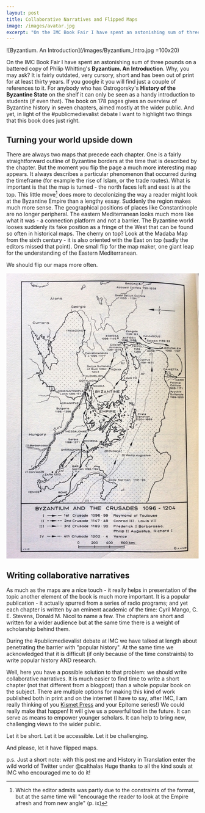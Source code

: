 ```yaml
---
layout: post
title: Collaborative Narratives and Flipped Maps
image: /images/avatar.jpg
excerpt: "On the IMC Book Fair I have spent an astonishing sum of three pounds on a battered copy of Philip Whitting's **Byzantium. An Introduction**. Why, you may ask? It is fairly outdated, very cursory, short and has been out of print for at least thirty years. If you google it you will find just a couple of references to it. For anybody who has Ostrogorsky's **History of the Byzantine State** on the shelf it can only be seen as a handy introduction to students (if even that)."
---
```


![Byzantium. An Introduction](/images/Byzantium_Intro.jpg =100x20)

On the IMC Book Fair I have spent an astonishing sum of three pounds on a battered copy of Philip Whitting's **Byzantium. An Introduction**. Why, you may ask? It is fairly outdated, very cursory, short and has been out of print for at least thirty years. If you google it you will find just a couple of references to it. For anybody who has Ostrogorsky's **History of the Byzantine State** on the shelf it can only be seen as a handy introduction to students (if even that). The book on 178 pages gives an overview of Byzantine history in seven chapters, aimed mostly at the wider public. And yet, in light of the #publicmedievalist debate I want to highlight two things that this book does just right.

## Turning your world upside down

There are always two maps that precede each chapter. One is a fairly straightforward outline of Byzantine borders at the time that is described by the chapter. But the moment you flip the page a much more interesting map appears. It always describes a particular phenomenon that occurred during the timeframe (for example the rise of Islam, or the trade routes). What is important is that the map is turned - the north faces left and east is at the top. This little move[^1] does more to decolonizing the way a reader might look at the Byzantine Empire than a lengthy essay. Suddenly the region makes much more sense. The geographical positions of places like Constantinople are no longer peripheral. The eastern Mediterranean looks much more like what it was - a connection platform  and not a barrier. The Byzantine world looses suddenly its fake position as a fringe of the West that can be found so often in historical maps. The cherry on top? Look at the Madaba Map from the sixth century - it is also oriented with the East on top (sadly the editors missed that point). One small flip for the map maker, one giant leap for the understanding of the Eastern Mediterranean.

We should flip our maps more often.

![Flipped Map](/images/Map_Byzantium.jpg)

## Writing collaborative narratives

As much as the maps are a nice touch - it really helps in presentation of the topic another element of the book is much more important. It is a popular publication - it actually spurred from a series of radio programs; and yet each chapter is written by an eminent academic of the time: Cyril Mango, C. E. Stevens, Donald M. Nicol to name a few. The chapters are short and written for a wider audience but at the same time there is a weight of scholarship behind them.

During the #publicmedievalist debate at IMC we have talked at length about penetrating the barrier with "popular history". At the same time we acknowledged that it is difficult (if only because of the time constraints) to write popular history AND research.

Well, here you have a possible solution to that problem: we should write collaborative narratives. It is much easier to find time to write a short chapter (not that different from a blogpost) than a whole popular book on the subject. There are multiple options for making this kind of work published both in print and on the internet (I have to say, after IMC, I am really thinking of you [Kismet Press](http://kismet.press/) and your Epitome series!) We could really make that happen! It will give us a powerful tool in the future. It can serve as means to empower younger scholars. It can help to bring new, challenging views to the wider public.

Let it be short. Let it be accessible. Let it be challenging.

And please, let it have flipped maps.

p.s. Just a short note: with this post me and History in Translation enter the wild world of Twitter under @calthalas Huge thanks to all the kind souls at IMC who encouraged me to do it!

[^1]: Which the editor admits was partly due to the constraints of the format, but at the same time will "encourage the reader to look at the Empire afresh and from  new angle" (p. ix)
